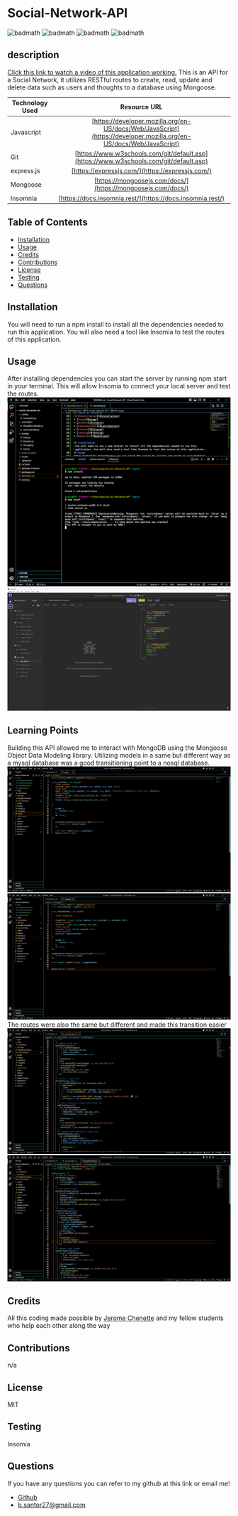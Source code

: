 # Social-Network-API
![badmath](https://img.shields.io/badge/license-MIT-blue)
![badmath](https://img.shields.io/badge/Built%20With-express-yellow)
![badmath](https://img.shields.io/badge/Built%20With-JavaScript-brightgreen)
![badmath](https://img.shields.io/badge/Built%20With-Mongoose-red)
## description
[Click this link to watch a video of this application working.](https://drive.google.com/file/d/1lVaXVo3MD4nMJMRpGHTu8NQMt7hmRUHg/view)
This is an API for a Social Network, it utilizes RESTful routes to create, read, update and delete data such as users and thoughts to a database using Mongoose. 

| Technology Used         | Resource URL           | 
| ------------- |:-------------:| 
| Javascript    | [https://developer.mozilla.org/en-US/docs/Web/JavaScript](https://developer.mozilla.org/en-US/docs/Web/JavaScript) | 
| Git | [https://www.w3schools.com/git/default.asp](https://www.w3schools.com/git/default.asp)     |
| express.js | [https://expressjs.com/](https://expressjs.com/)     |
| Mongoose    | [https://mongoosejs.com/docs/](https://mongoosejs.com/docs/) |   
| Insomnia | [https://docs.insomnia.rest/](https://docs.insomnia.rest/)     |


## Table of Contents 
 * [Installation](#installation)
* [Usage](#usage)
* [Credits](#credits)
* [Contributions](#contribution)
* [License](#license)
* [Testing](#Testing)
* [Questions](#questions)

## Installation 
 You will need to run a npm install to install all the dependencies needed to run this application. You will also need a tool like Insomia to test the routes of this application.
## Usage 
After installing dependencies you can start the server by running npm start in your terminal. This will allow Insomia to connect your local server and test the routes.
![starting server](./assets/SocialServerStart.png)
 ![using Insomnia](./assets/SocialNetInsomia.png)
 ## Learning Points
 Building this API allowed me to interact with MongoDB using the Mongoose Object Data Modeling library. Utilizing models in a same but different way as a mysql database was a good transitioning point to a nosql database.
 ![user models](./assets/userModel.png)
 ![thought models](./assets/thoughtModel.png)
The routes were also the same but different and made this transition easier
![user routes](./assets/userRoutes.png)
![thought routes](./assets/thoughtRoutes.png)
## Credits 
All this coding made possible by [Jerome Chenette](https://github.com/jeromechenette) and my fellow students who help each other along the way
## Contributions 
 n/a
## License 
 MIT
## Testing 
 Insomia
## Questions 
 If you have any questions you can refer to my github at this link or email me! 
 * [Github](github.com/BrettSantor) 
* b.santor27@gmail.com